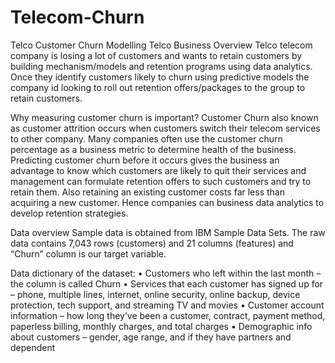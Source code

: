 # Telecom-Churn
Telco Customer Churn Modelling
Telco Business Overview
Telco telecom company is losing a lot of customers and wants to retain customers by building mechanism/models and retention programs using data analytics. Once they identify customers likely to churn using predictive models the company id looking to roll out retention offers/packages to the group to retain customers.

Why measuring customer churn is important?
Customer Churn also known as customer attrition occurs when customers switch their telecom services to other company. Many companies often use the customer churn percentage as a business metric to determine health of the business. Predicting customer churn before it occurs gives the business an advantage to know which customers are likely to quit their services and management can formulate retention offers to such customers and try to retain them. Also retaining an existing customer costs far less than acquiring a new customer. Hence companies can business data analytics to develop retention strategies.

Data overview
Sample data is obtained from IBM Sample Data Sets. The raw data contains 7,043 rows (customers) and 21 columns (features) and “Churn” column is our target variable. 

Data dictionary of the dataset:
•	Customers who left within the last month – the column is called Churn
•	Services that each customer has signed up for – phone, multiple lines, internet, online security, online backup, device protection, tech support, and streaming TV and movies
•	Customer account information – how long they’ve been a customer, contract, payment method, paperless billing, monthly charges, and total charges
•	Demographic info about customers – gender, age range, and if they have partners and dependent
